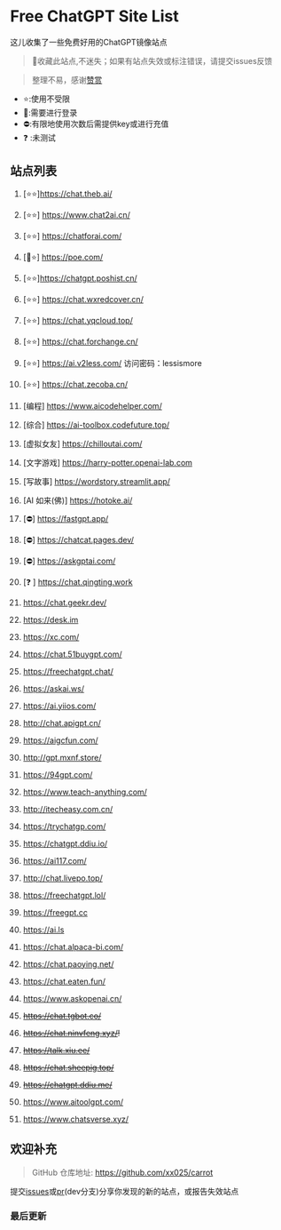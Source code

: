 # Free ChatGPT Site List

这儿收集了一些免费好用的ChatGPT镜像站点
> 🤭收藏此站点,不迷失；如果有站点失效或标注错误，请提交issues反馈

> 整理不易，感谢[赞赏](https://xx025.github.io/pages/zs/)

- ⭐:使用不受限
- 🔑:需要进行登录
- ⛔:有限地使用次数后需提供key或进行充值
- ❓ :未测试

## 站点列表
1. [⭐⭐]https://chat.theb.ai/

2. [⭐⭐] https://www.chat2ai.cn/

3. [⭐⭐] https://chatforai.com/

4. [🔑⭐] https://poe.com/

5. [⭐⭐]https://chatgpt.poshist.cn/

6. [⭐⭐] https://chat.wxredcover.cn/

7. [⭐⭐] https://chat.yqcloud.top/

8. [⭐⭐] https://chat.forchange.cn/

9. [⭐⭐] https://ai.v2less.com/ 访问密码：lessismore

10. [⭐⭐] https://chat.zecoba.cn/

11. [编程] https://www.aicodehelper.com/

12. [综合] https://ai-toolbox.codefuture.top/

13. [虚拟女友] https://chilloutai.com/

14. [文字游戏] https://harry-potter.openai-lab.com

15. [写故事] https://wordstory.streamlit.app/

16. [AI 如来(佛)] https://hotoke.ai/

17. [⛔] https://fastgpt.app/

18. [⛔] https://chatcat.pages.dev/

19. [⛔] https://askgptai.com/

20. [❓ ] https://chat.qingting.work

21. https://chat.geekr.dev/

22. https://desk.im

23. https://xc.com/

24. https://chat.51buygpt.com/

25. https://freechatgpt.chat/

26. https://askai.ws/

27. https://ai.yiios.com/

28. http://chat.apigpt.cn/

29. https://aigcfun.com/

30. http://gpt.mxnf.store/

31. https://94gpt.com/

32. https://www.teach-anything.com/

33. http://itecheasy.com.cn/

34. https://trychatgp.com/

35. https://chatgpt.ddiu.io/

36. https://ai117.com/

37. http://chat.livepo.top/

38. https://freechatgpt.lol/

39. https://freegpt.cc

40. https://ai.ls

41. https://chat.alpaca-bi.com/

42. https://chat.paoying.net/

43. https://chat.eaten.fun/

44. https://www.askopenai.cn/

45. ~~https://chat.tgbot.co/~~

46. ~~https://chat.ninvfeng.xyz/!~~

47. ~~https://talk.xiu.ee/~~

48. ~~https://chat.sheepig.top/~~

49. ~~https://chatgpt.ddiu.me/~~

50. https://www.aitoolgpt.com/

51. https://www.chatsverse.xyz/

## 欢迎补充
>GitHub 仓库地址: https://github.com/xx025/carrot

提交[issues](https://github.com/xx025/carrot/issues)或[pr](https://github.com/xx025/carrot/pulls)(dev分支)分享你发现的新的站点，或报告失效站点



### 最后更新

